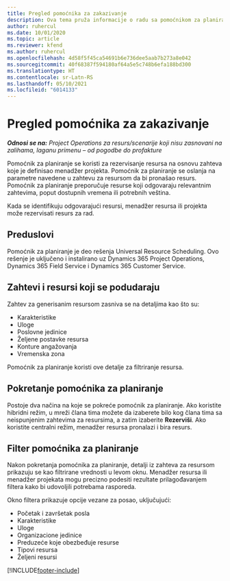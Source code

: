 ```yaml
---
title: Pregled pomoćnika za zakazivanje
description: Ova tema pruža informacije o radu sa pomoćnikom za planiranje radi rezervisanja resursa.
author: ruhercul
ms.date: 10/01/2020
ms.topic: article
ms.reviewer: kfend
ms.author: ruhercul
ms.openlocfilehash: 4d58f5f45ca54691b6e736dee5aab7b273a8e042
ms.sourcegitcommit: 40f68387f594180af64a5e5c748b6efa188bd300
ms.translationtype: HT
ms.contentlocale: sr-Latn-RS
ms.lasthandoff: 05/10/2021
ms.locfileid: "6014133"
---
```

# <a name="schedule-assistant-overview"></a>Pregled pomoćnika za zakazivanje

_**Odnosi se na:** Project Operations za resurs/scenarije koji nisu zasnovani na zalihama, laganu primenu – od pogodbe do profakture_

Pomoćnik za planiranje se koristi za rezervisanje resursa na osnovu zahteva koje je definisao menadžer projekta. Pomoćnik za planiranje se oslanja na parametre navedene u zahtevu za resursom da bi pronašao resurs. Pomoćnik za planiranje preporučuje resurse koji odgovaraju relevantnim zahtevima, poput dostupnih vremena ili potrebnih veština.

Kada se identifikuju odgovarajući resursi, menadžer resursa ili projekta može rezervisati resurs za rad.

## <a name="prerequisites"></a>Preduslovi

Pomoćnik za planiranje je deo rešenja Universal Resource Scheduling. Ovo rešenje je uključeno i instalirano uz Dynamics 365 Project Operations, Dynamics 365 Field Service i Dynamics 365 Customer Service.

## <a name="matching-requirements-and-resources"></a>Zahtevi i resursi koji se podudaraju

Zahtev za generisanim resursom zasniva se na detaljima kao što su:

-   Karakteristike
-   Uloge
-   Poslovne jedinice
-   Željene postavke resursa
-   Konture angažovanja
-   Vremenska zona

Pomoćnik za planiranje koristi ove detalje za filtriranje resursa.

## <a name="launch-the-schedule-assistant"></a>Pokretanje pomoćnika za planiranje

Postoje dva načina na koje se pokreće pomoćnik za planiranje. Ako koristite hibridni režim, u mreži člana tima možete da izaberete bilo kog člana tima sa neispunjenim zahtevima za resursima, a zatim izaberite **Rezerviši**. Ako koristite centralni režim, menadžer resursa pronalazi i bira resurs.

## <a name="schedule-assistant-filters"></a>Filter pomoćnika za planiranje

Nakon pokretanja pomoćnika za planiranje, detalji iz zahteva za resursom prikazuju se kao filtrirane vrednosti u levom oknu. Menadžer resursa ili menadžer projekata mogu precizno podesiti rezultate prilagođavanjem filtera kako bi udovoljili potrebama rasporeda.

Okno filtera prikazuje opcije vezane za posao, uključujući:

-   Početak i završetak posla
-   Karakteristike
-   Uloge
-   Organizacione jedinice
-   Preduzeće koje obezbeđuje resurse
-   Tipovi resursa
-   Željeni resursi


[!INCLUDE[footer-include](../includes/footer-banner.md)]